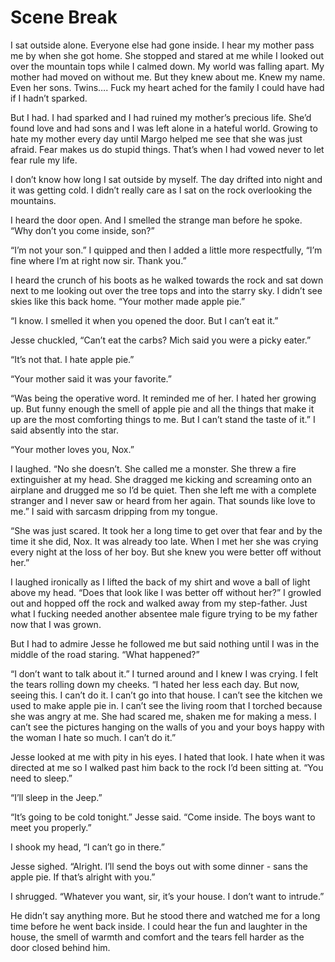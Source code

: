 # Scene Break

I sat outside alone. Everyone else had gone inside. I hear my mother pass me by when she got home. She stopped and stared at me while I looked out over the mountain tops while I calmed down. My world was falling apart. My mother had moved on without me. But they knew about me. Knew my name. Even her sons. Twins…. Fuck my heart ached for the family I could have had if I hadn’t sparked.

But I had. I had sparked and I had ruined my mother’s precious life. She’d found love and had sons and I was left alone in a hateful world. Growing to hate my mother every day until Margo helped me see that she was just afraid. Fear makes us do stupid things. That’s when I had vowed never to let fear rule my life.

I don’t know how long I sat outside by myself. The day drifted into night and it was getting cold. I didn’t really care as I sat on the rock overlooking the mountains.

I heard the door open. And I smelled the strange man before he spoke. “Why don’t you come inside, son?”

“I’m not your son.” I quipped and then I added a little more respectfully, “I’m fine where I’m at right now sir. Thank you.”

I heard the crunch of his boots as he walked towards the rock and sat down next to me looking out over the tree tops and into the starry sky. I didn’t see skies like this back home. “Your mother made apple pie.”

“I know. I smelled it when you opened the door. But I can’t eat it.”

Jesse chuckled, “Can’t eat the carbs? Mich said you were a picky eater.”

“It’s not that. I hate apple pie.”

“Your mother said it was your favorite.”

“Was being the operative word. It reminded me of her. I hated her growing up. But funny enough the smell of apple pie and all the things that make it up are the most comforting things to me. But I can’t stand the taste of it.” I said absently into the star.

“Your mother loves you, Nox.”

I laughed. “No she doesn’t. She called me a monster. She threw a fire extinguisher at my head. She dragged me kicking and screaming onto an airplane and drugged me so I’d be quiet. Then she left me with a complete stranger and I never saw or heard from her again. That sounds like love to me.” I said with sarcasm dripping from my tongue.

“She was just scared. It took her a long time to get over that fear and by the time it she did, Nox. It was already too late. When I met her she was crying every night at the loss of her boy. But she knew you were better off without her.”

I laughed ironically as I lifted the back of my shirt and wove a ball of light above my head. “Does that look like I was better off without her?” I growled out and hopped off the rock and walked away from my step-father. Just what I fucking needed another absentee male figure trying to be my father now that I was grown.

But I had to admire Jesse he followed me but said nothing until I was in the middle of the road staring. “What happened?”

“I don’t want to talk about it.” I turned around and I knew I was crying. I felt the tears rolling down my cheeks. “I hated her less each day. But now, seeing this. I can’t do it. I can’t go into that house. I can’t see the kitchen we used to make apple pie in. I can’t see the living room that I torched because she was angry at me. She had scared me, shaken me for making a mess. I can’t see the pictures hanging on the walls of you and your boys happy with the woman I hate so much. I can’t do it.”

Jesse looked at me with pity in his eyes. I hated that look. I hate when it was directed at me so I walked past him back to the rock I’d been sitting at. “You need to sleep.”

“I’ll sleep in the Jeep.”

“It’s going to be cold tonight.” Jesse said. “Come inside. The boys want to meet you properly.”

I shook my head, “I can’t go in there.”

Jesse sighed. “Alright. I’ll send the boys out with some dinner - sans the apple pie. If that’s alright with you.”

I shrugged. “Whatever you want, sir, it’s your house. I don’t want to intrude.”

He didn’t say anything more. But he stood there and watched me for a long time before he went back inside. I could hear the fun and laughter in the house, the smell of warmth and comfort and the tears fell harder as the door closed behind him.

